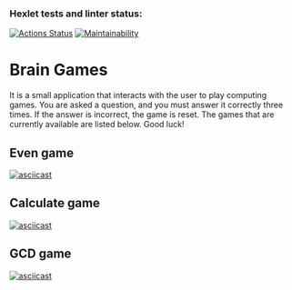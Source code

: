 ### Hexlet tests and linter status:
[![Actions Status](https://github.com/Memnaya/java-project-61/actions/workflows/hexlet-check.yml/badge.svg)](https://github.com/Memnaya/java-project-61/actions)
[![Maintainability](https://api.codeclimate.com/v1/badges/7b6498e273dc8a85e8a3/maintainability)](https://codeclimate.com/github/Memnaya/java-project-61/maintainability)
# Brain Games

It is a small application that interacts with the user to play computing games.
You are asked a question, and you must answer it correctly three times.
If the answer is incorrect, the game is reset.
The games that are currently available are listed below.
Good luck!

## Even game

[![asciicast](https://asciinema.org/a/631601.svg)](https://asciinema.org/a/631601)

## Calculate game

[![asciicast](https://asciinema.org/a/631610.svg)](https://asciinema.org/a/631610)

## GCD game

[![asciicast](https://asciinema.org/a/633556.svg)](https://asciinema.org/a/633556)